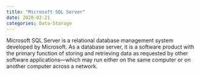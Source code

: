 ```yaml
---
title: "Microsoft SQL Server"
date: 2020-02-21
categories: Data-Storage
---
```


Microsoft SQL Server is a relational database management system developed by Microsoft. As a database server, it is a software product with the primary function of storing and retrieving data as requested by other software applications—which may run either on the same computer or on another computer across a network.